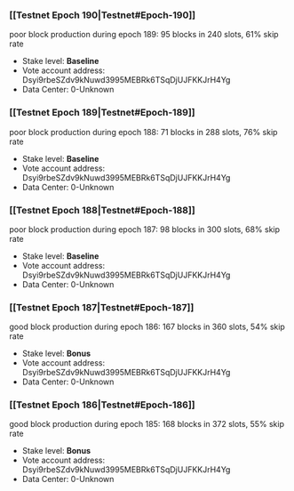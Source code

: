 ### [[Testnet Epoch 190|Testnet#Epoch-190]]
poor block production during epoch 189: 95 blocks in 240 slots, 61% skip rate 
* Stake level: **Baseline** 
* Vote account address: Dsyi9rbeSZdv9kNuwd3995MEBRk6TSqDjUJFKKJrH4Yg
* Data Center: 0-Unknown
### [[Testnet Epoch 189|Testnet#Epoch-189]]
poor block production during epoch 188: 71 blocks in 288 slots, 76% skip rate 
* Stake level: **Baseline** 
* Vote account address: Dsyi9rbeSZdv9kNuwd3995MEBRk6TSqDjUJFKKJrH4Yg
* Data Center: 0-Unknown
### [[Testnet Epoch 188|Testnet#Epoch-188]]
poor block production during epoch 187: 98 blocks in 300 slots, 68% skip rate 
* Stake level: **Baseline** 
* Vote account address: Dsyi9rbeSZdv9kNuwd3995MEBRk6TSqDjUJFKKJrH4Yg
* Data Center: 0-Unknown
### [[Testnet Epoch 187|Testnet#Epoch-187]]
good block production during epoch 186: 167 blocks in 360 slots, 54% skip rate
* Stake level: **Bonus** 
* Vote account address: Dsyi9rbeSZdv9kNuwd3995MEBRk6TSqDjUJFKKJrH4Yg
* Data Center: 0-Unknown
### [[Testnet Epoch 186|Testnet#Epoch-186]]
good block production during epoch 185: 168 blocks in 372 slots, 55% skip rate
* Stake level: **Bonus** 
* Vote account address: Dsyi9rbeSZdv9kNuwd3995MEBRk6TSqDjUJFKKJrH4Yg
* Data Center: 0-Unknown